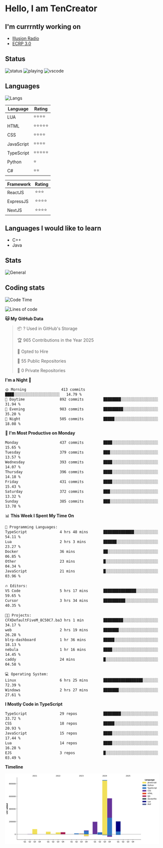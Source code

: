 # Hello, I am TenCreator

## I'm currrntly working on
- [Illusion Radio](https://illusionradio.co.uk/)
- [ECRP 3.0](http://github.com/Emerald-Coast-Roleplay/)

## Status
![status](https://api.statusbadges.me/badge/status/518334475038359555?simple=true&style=for-the-badge)
![playing](https://api.statusbadges.me/badge/playing/518334475038359555?style=for-the-badge)
![vscode](https://api.statusbadges.me/badge/vscode/518334475038359555?style=for-the-badge)

## Languages
![Langs](https://github-readme-stats.vercel.app/api/top-langs/?username=tencreator&layout=compact&theme=radical)


|Language|Rating|
|--------|------|
|LUA|⭐️⭐️⭐️⭐️|
|HTML|⭐️⭐️⭐️⭐️⭐️|
|CSS|⭐️⭐️⭐️⭐️|
|JavaScript|⭐️⭐️⭐️⭐️|
|TypeScript|⭐️⭐️⭐️⭐️⭐️|
|Python|⭐️|
|C#|⭐️⭐️ |

|Framework|Rating|
|--------|------|
|ReactJS|⭐️⭐️⭐|
|ExpressJS|⭐️⭐️⭐️⭐️|
|NextJS|⭐️⭐️⭐⭐️|

## Languages I would like to learn
- C++
- Java

## Stats
![General](https://github-readme-stats.vercel.app/api?username=tencreator&show_icons=true&theme=radical)

## Coding stats

<!--START_SECTION:waka-->
![Code Time](http://img.shields.io/badge/Code%20Time-485%20hrs%206%20mins-blue)

![Lines of code](https://img.shields.io/badge/From%20Hello%20World%20I%27ve%20Written-2.1%20million%20lines%20of%20code-blue)

**🐱 My GitHub Data** 

> 📦 ? Used in GitHub's Storage 
 > 
> 🏆 965 Contributions in the Year 2025
 > 
> 💼 Opted to Hire
 > 
> 📜 55 Public Repositories 
 > 
> 🔑 0 Private Repositories 
 > 
**I'm a Night 🦉** 

```text
🌞 Morning                413 commits         ████░░░░░░░░░░░░░░░░░░░░░   14.79 % 
🌆 Daytime                892 commits         ████████░░░░░░░░░░░░░░░░░   31.94 % 
🌃 Evening                983 commits         █████████░░░░░░░░░░░░░░░░   35.20 % 
🌙 Night                  505 commits         █████░░░░░░░░░░░░░░░░░░░░   18.08 % 
```
📅 **I'm Most Productive on Monday** 

```text
Monday                   437 commits         ████░░░░░░░░░░░░░░░░░░░░░   15.65 % 
Tuesday                  379 commits         ███░░░░░░░░░░░░░░░░░░░░░░   13.57 % 
Wednesday                393 commits         ████░░░░░░░░░░░░░░░░░░░░░   14.07 % 
Thursday                 396 commits         ████░░░░░░░░░░░░░░░░░░░░░   14.18 % 
Friday                   431 commits         ████░░░░░░░░░░░░░░░░░░░░░   15.43 % 
Saturday                 372 commits         ███░░░░░░░░░░░░░░░░░░░░░░   13.32 % 
Sunday                   385 commits         ███░░░░░░░░░░░░░░░░░░░░░░   13.78 % 
```


📊 **This Week I Spent My Time On** 

```text
💬 Programming Languages: 
TypeScript               4 hrs 48 mins       ██████████████░░░░░░░░░░░   54.11 % 
Lua                      2 hrs 3 mins        ██████░░░░░░░░░░░░░░░░░░░   23.27 % 
Docker                   36 mins             ██░░░░░░░░░░░░░░░░░░░░░░░   06.85 % 
Other                    23 mins             █░░░░░░░░░░░░░░░░░░░░░░░░   04.34 % 
JavaScript               21 mins             █░░░░░░░░░░░░░░░░░░░░░░░░   03.96 % 

🔥 Editors: 
VS Code                  5 hrs 17 mins       ███████████████░░░░░░░░░░   59.65 % 
Cursor                   3 hrs 34 mins       ██████████░░░░░░░░░░░░░░░   40.35 % 

🐱‍💻 Projects: 
CFXDefaultFiveM_8C50C7.ba3 hrs 1 min         █████████░░░░░░░░░░░░░░░░   34.17 % 
web                      2 hrs 19 mins       ███████░░░░░░░░░░░░░░░░░░   26.28 % 
blrp-dashboard           1 hr 36 mins        █████░░░░░░░░░░░░░░░░░░░░   18.13 % 
nebula                   1 hr 16 mins        ████░░░░░░░░░░░░░░░░░░░░░   14.45 % 
caddy                    24 mins             █░░░░░░░░░░░░░░░░░░░░░░░░   04.58 % 

💻 Operating System: 
Linux                    6 hrs 25 mins       ██████████████████░░░░░░░   72.39 % 
Windows                  2 hrs 27 mins       ███████░░░░░░░░░░░░░░░░░░   27.61 % 
```

**I Mostly Code in TypeScript** 

```text
TypeScript               29 repos            ████████░░░░░░░░░░░░░░░░░   33.72 % 
CSS                      18 repos            █████░░░░░░░░░░░░░░░░░░░░   20.93 % 
JavaScript               15 repos            ████░░░░░░░░░░░░░░░░░░░░░   17.44 % 
Lua                      14 repos            ████░░░░░░░░░░░░░░░░░░░░░   16.28 % 
EJS                      3 repos             █░░░░░░░░░░░░░░░░░░░░░░░░   03.49 % 
```



**Timeline**

![Lines of Code chart](https://raw.githubusercontent.com/tencreator/tencreator/main/assets/bar_graph.png)


<!--END_SECTION:waka-->

